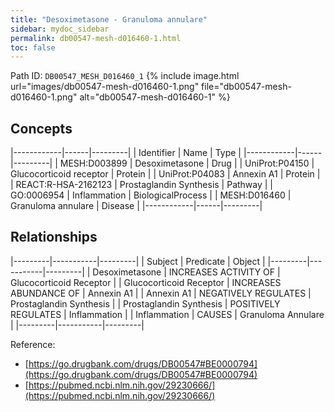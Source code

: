 ```yaml
---
title: "Desoximetasone - Granuloma annulare"
sidebar: mydoc_sidebar
permalink: db00547-mesh-d016460-1.html
toc: false 
---
```



Path ID: `DB00547_MESH_D016460_1`
{% include image.html url="images/db00547-mesh-d016460-1.png" file="db00547-mesh-d016460-1.png" alt="db00547-mesh-d016460-1" %}

## Concepts

|------------|------|---------|
| Identifier | Name | Type    |
|------------|------|---------|
| MESH:D003899 | Desoximetasone | Drug |
| UniProt:P04150 | Glucocorticoid receptor | Protein |
| UniProt:P04083 | Annexin A1 | Protein |
| REACT:R-HSA-2162123 | Prostaglandin Synthesis | Pathway |
| GO:0006954 | Inflammation | BiologicalProcess |
| MESH:D016460 | Granuloma annulare | Disease |
|------------|------|---------|

## Relationships

|---------|-----------|---------|
| Subject | Predicate | Object  |
|---------|-----------|---------|
| Desoximetasone | INCREASES ACTIVITY OF | Glucocorticoid Receptor |
| Glucocorticoid Receptor | INCREASES ABUNDANCE OF | Annexin A1 |
| Annexin A1 | NEGATIVELY REGULATES | Prostaglandin Synthesis |
| Prostaglandin Synthesis | POSITIVELY REGULATES | Inflammation |
| Inflammation | CAUSES | Granuloma Annulare |
|---------|-----------|---------|

Reference: 
  - [https://go.drugbank.com/drugs/DB00547#BE0000794](https://go.drugbank.com/drugs/DB00547#BE0000794)
  - [https://pubmed.ncbi.nlm.nih.gov/29230666/](https://pubmed.ncbi.nlm.nih.gov/29230666/)
